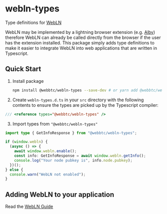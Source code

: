 # webln-types

Type definitions for [WebLN](https://webbtc.dev/webln)

WebLN may be implemented by a lightning browser extension (e.g. [Alby](https://getalby.com/)) therefore WebLN can already be called directly from the browser if the user has the extension installed. This package simply adds type definitions to make it easier to integrate WebLN into web applications that are written in Typescript.

## Quick Start

1. Install package

   ```bash
   npm install @webbtc/webln-types --save-dev # or yarn add @webbtc/webln-types --dev
   ```

2. Create `webln-types.d.ts` in your `src` directory with the following contents to ensure the types are picked up by the Typescript compiler:

```javascript
/// <reference types="@webbtc/webln-types" />
```

3.  Import types from `"@webbtc/webln-types"`

   ```typescript
   import type { GetInfoResponse } from "@webbtc/webln-types";

   if (window.webln) {
     (async () => {
       await window.webln.enable();
       const info: GetInfoResponse = await window.webln.getInfo();
       console.log("Your node pubkey is", info.node.pubkey);
     })();
   } else {
     console.warn("WebLN not enabled");
   }
   ```

## Adding WebLN to your application

Read the [WebLN Guide](https://www.webln.guide/introduction/readme)
